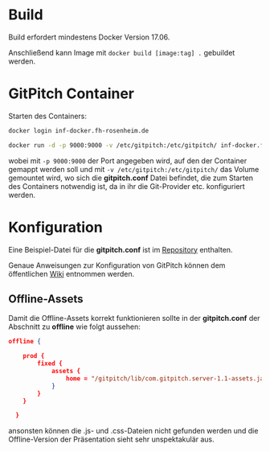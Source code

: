 # Build

Build erfordert mindestens Docker Version 17.06.

Anschließend kann Image mit `docker build [image:tag] .` gebuildet werden.

# GitPitch Container

Starten des Containers:

```bash
docker login inf-docker.fh-rosenheim.de

docker run -d -p 9000:9000 -v /etc/gitpitch:/etc/gitpitch/ inf-docker.fh-rosenheim.de/sinfpekurf/gitpitch
```

wobei mit `-p 9000:9000` der Port angegeben wird, auf den der Container gemappt werden soll und mit `-v /etc/gitpitch:/etc/gitpitch/` das Volume gemountet wird, wo sich die **gitpitch.conf** Datei befindet, die zum Starten des Containers notwendig ist, da in ihr die Git-Provider etc. konfiguriert werden.

# Konfiguration

Eine Beispiel-Datei für die **gitpitch.conf** ist im [Repository](application.conf) enthalten.

Genaue Anweisungen zur Konfiguration von GitPitch können dem öffentlichen [Wiki](https://github.com/gitpitch/gitpitch/wiki/Server-Deploy-Instructions) entnommen werden.

## Offline-Assets

Damit die Offline-Assets korrekt funktionieren sollte in der **gitpitch.conf** der Abschnitt zu **offline** wie folgt aussehen:

```json
offline {

    prod {
        fixed {
            assets {
                home = "/gitpitch/lib/com.gitpitch.server-1.1-assets.jar"
            }
        }
    }

  }
```

ansonsten können die .js- und .css-Dateien nicht gefunden werden und die Offline-Version der Präsentation sieht sehr unspektakulär aus.